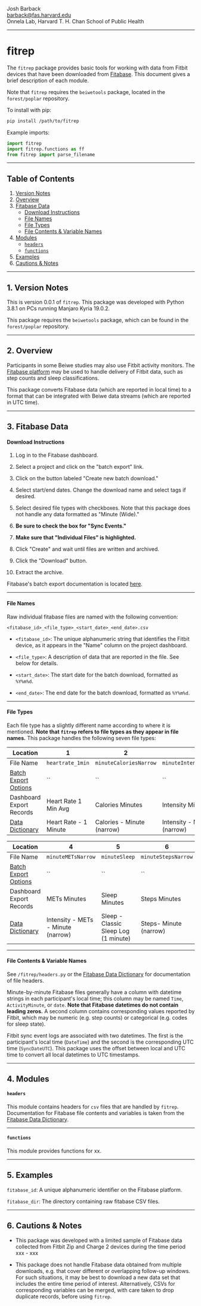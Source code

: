 Josh Barback  
barback@fas.harvard.edu  
Onnela Lab, Harvard T. H. Chan School of Public Health

___
fitrep
===

The `fitrep` package provides basic tools for working with data from Fitbit devices that have been downloaded from [Fitabase](https://www.fitabase.com/).  This document gives a brief description of each module.

Note that `fitrep` requires the `beiwetools` package, located in the `forest/poplar` repository.  

To install with pip:

```bash
pip install /path/to/fitrep
```

Example imports:

```python
import fitrep
import fitrep.functions as ff
from fitrep import parse_filename
```


___
## Table of Contents
1.  [Version Notes](#version)  
2.  [Overview](#overview)  
3.  [Fitabase Data](#data)  
    * [Download Instructions](#instructions)  
    * [File Names](#names)
    * [File Types](#types)
    * [File Contents & Variable Names](#contents)  
4.  [Modules](#modules)
    * [`headers`](#headers)  
	* [`functions`](#functions)  
5.  [Examples](#examples)  
6.  [Cautions & Notes](#cautions)  

___
## 1. Version Notes <a name="version"/>

This is version 0.0.1 of `fitrep`.  This package was developed with Python 3.8.1 on PCs running Manjaro Kyria 19.0.2.

This package requires the `beiwetools` package, which can be found in the `forest/poplar` repository. 

___
## 2. Overview <a name="overview"/>

Participants in some Beiwe studies may also use Fitbit activity monitors.  The [Fitabase platform](https://www.fitabase.com/) may be used to handle delivery of Fitbit data, such as step counts and sleep classifications.

This package converts Fitabase data (which are reported in local time) to a format that can be integrated with Beiwe data streams (which are reported in UTC time).

___
## 3.  Fitabase Data <a name="data"/>

#### Download Instructions <a name="instructions"/>

1. Log in to the Fitabase dashboard.

2. Select a project and click on the "batch export" link.

3. Click on the button labeled "Create new batch download."

4. Select start/end dates.  Change the download name and select tags if desired.

5. Select desired file types with checkboxes.  Note that this package does not handle any data formatted as "Minute (Wide)."

6. **Be sure to check the box for "Sync Events."**

7. **Make sure that "Individual Files" is highlighted.**

8. Click "Create" and wait until files are written and archived.

9. Click the "Download" button.

10. Extract the archive.

Fitabase's batch export documentation is located [here](https://www.fitabase.com/resources/knowledge-base/exporting-data/the-batch-export-tool/).


___
#### File Names <a name="names"/>

Raw individual fitabase files are named with the following convention:

```
<fitabase_id>_<file_type>_<start_date>_<end_date>.csv
```

* ```<fitabase_id>```:  The unique alphanumeric string that identifies the Fitbit device, as it appears in the "Name" column on the project dashboard.

* ```<file_type>```:  A description of data that are reported in the file.  See below for details.

* ```<start_date>```:  The start date for the batch download, formatted as `%Y%m%d`.

* ```<end_date>```: The end date for the batch download, formatted as `%Y%m%d`.

___
#### File Types <a name="types"/>

Each file type has a slightly different name according to where it is mentioned.  **Note that `fitrep` refers to file types as they appear in file names.**  This package handles the following seven file types:

|Location|1|2|3|
|-----|-----|-----|-----|
|File Name | `heartrate_1min` | `minuteCaloriesNarrow` | `minuteIntensitiesNarrow` |
|[Batch Export Options](https://www.fitabase.com/resources/knowledge-base/exporting-data/the-batch-export-tool/) | `` | `` | `` |
|Dashboard Export Records | Heart Rate 1 Min Avg | Calories Minutes | Intensity Minutes |
|[Data Dictionary](https://www.fitabase.com/media/1748/fitabasedatadictionary.pdf)| Heart Rate - 1 Minute | Calories - Minute (narrow) | Intensity - Minute (narrow) |

|Location|4|5|6|7|
|-----|-----|-----|-----|-----|
|File Name | `minuteMETsNarrow` | `minuteSleep` | `minuteStepsNarrow` | `syncEvents` |
|[Batch Export Options](https://www.fitabase.com/resources/knowledge-base/exporting-data/the-batch-export-tool/) | `` | `` | `` |  `` |
|Dashboard Export Records | METs Minutes | Sleep Minutes | Steps Minutes | Sync Events |
|[Data Dictionary](https://www.fitabase.com/media/1748/fitabasedatadictionary.pdf)| Intensity - METs - Minute (narrow) | Sleep - Classic Sleep Log (1 minute) | Steps- Minute (narrow) |  Sync Data - Sync Events |

___
#### File Contents & Variable Names <a name="contents"/>

See `/fitrep/headers.py` or the [Fitabase Data Dictionary](https://www.fitabase.com/media/1748/fitabasedatadictionary.pdf) for documentation of file headers.

Minute-by-minute Fitabase files generally have a column with datetime strings in each participant's local time; this column may be named `Time`, `ActivityMinute`, or `date`.  **Note that Fitabase datetimes do not contain leading zeros.**  A second column contains corresponding values reported by Fitbit, which may be numeric (e.g. step counts) or categorical (e.g. codes for sleep state).  

Fitbit sync event logs are associated with two datetimes.  The first is the participant's local time (`DateTime`) and the second is the corresponding UTC time (`SyncDateUTC`).  This package uses the offset between local and UTC time to convert all local datetimes to UTC timestamps.


___
## 4. Modules <a name="modules"/>

#### `headers` <a name="headers"/>
This module contains headers for `csv` files that are handled by `fitrep`.  Documentation for Fitabase file contents and variables is taken from the [Fitabase Data Dictionary](https://www.fitabase.com/media/1748/fitabasedatadictionary.pdf).
___
#### `functions` <a name="functions"/>
This module provides functions for xx.



___
## 5. Examples <a name="examples"/>


`fitabase_id`: A unique alphanumeric identifier on the Fitabase platform.

`fitabase_dir`: The directory containing raw fitabase CSV files.


___
## 6. Cautions & Notes <a name="cautions"/>


* This package was developed with a limited sample of Fitabase data collected from Fitbit Zip and Charge 2 devices during the time period xxx - xxx

* This package does not handle Fitabase data obtained from multiple downloads, e.g. that cover different or overlapping follow-up windows.  For such situations, it may be best to download a new data set that includes the entire time period of interest.  Alternatively, CSVs for corresponding variables can be merged, with care taken to drop duplicate records, before using `fitrep`.